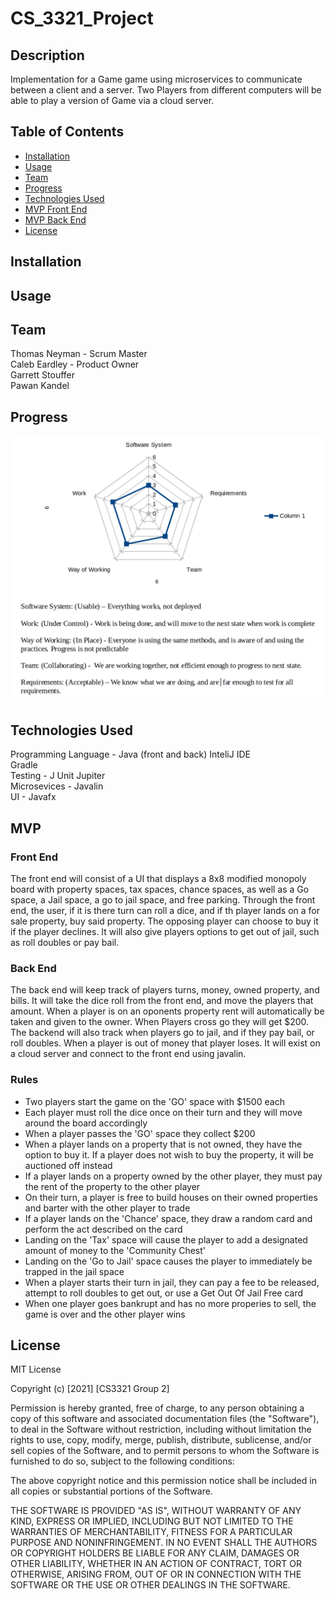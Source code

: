 # CS_3321_Project
## Description
Implementation for a Game game using microservices to communicate between a client and a server. Two Players from different computers will be able to play a version of Game via a cloud server.

## Table of Contents
- [Installation](#installation)
- [Usage](#usage)
- [Team](#team)
- [Progress](#progress)
- [Technologies Used](#technologies-used)
- [MVP Front End](#front-end)
- [MVP Back End](#back-end)
- [License](#license)

## Installation
## Usage

## Team
Thomas Neyman - Scrum Master  
Caleb Eardley - Product Owner  
Garrett Stouffer   
Pawan Kandel  

## Progress
![Project Health](docs/images/projectHealth2.png)

## Technologies Used
Programming Language - Java (front and back)
InteliJ IDE  
Gradle  
Testing - J Unit Jupiter  
Microsevices - Javalin  
UI - Javafx

## MVP
### Front End
The front end will consist of a UI that displays a 8x8 modified monopoly board with property spaces, tax spaces, chance spaces, as well as a Go space, a Jail space, a go to jail space, and free parking. Through the front end, the user, if it is there turn can roll a dice, and if th player lands on a for sale property, buy said property. The opposing player can choose to buy it if the player declines. It will also give players options to get out of jail, such as roll doubles or pay bail.
### Back End
The back end will keep track of players turns, money, owned property, and bills. It will take the dice roll from the front end, and move the players that amount. When a player is on an oponents property rent will automatically be taken and given to the owner. When Players cross go they will get $200. The backend will also track when players go to jail, and if they pay bail, or roll doubles. When a player is out of money that player loses. It will exist on a cloud server and connect to the front end using javalin.
### Rules
- Two players start the game on the 'GO' space with $1500 each
- Each player must roll the dice once on their turn and they will move around the board accordingly
- When a player passes the 'GO' space they collect $200
- When a player lands on a property that is not owned, they have the option to buy it. If a player does not wish to buy the property, it will be auctioned off instead
- If a player lands on a property owned by the other player, they must pay the rent of the property to the other player
- On their turn, a player is free to build houses on their owned properties and barter with the other player to trade
- If a player lands on the 'Chance' space, they draw a random card and perform the act described on the card
- Landing on the 'Tax' space will cause the player to add a designated amount of money to the 'Community Chest'
- Landing on the 'Go to Jail' space causes the player to immediately be trapped in the jail space
- When a player starts their turn in jail, they can pay a fee to be released, attempt to roll doubles to get out, or use a Get Out Of Jail Free card
- When one player goes bankrupt and has no more properies to sell, the game is over and the other player wins


## License
MIT License

Copyright (c) [2021] [CS3321 Group 2]

Permission is hereby granted, free of charge, to any person obtaining a copy
of this software and associated documentation files (the "Software"), to deal
in the Software without restriction, including without limitation the rights
to use, copy, modify, merge, publish, distribute, sublicense, and/or sell
copies of the Software, and to permit persons to whom the Software is
furnished to do so, subject to the following conditions:

The above copyright notice and this permission notice shall be included in all
copies or substantial portions of the Software.

THE SOFTWARE IS PROVIDED "AS IS", WITHOUT WARRANTY OF ANY KIND, EXPRESS OR
IMPLIED, INCLUDING BUT NOT LIMITED TO THE WARRANTIES OF MERCHANTABILITY,
FITNESS FOR A PARTICULAR PURPOSE AND NONINFRINGEMENT. IN NO EVENT SHALL THE
AUTHORS OR COPYRIGHT HOLDERS BE LIABLE FOR ANY CLAIM, DAMAGES OR OTHER
LIABILITY, WHETHER IN AN ACTION OF CONTRACT, TORT OR OTHERWISE, ARISING FROM,
OUT OF OR IN CONNECTION WITH THE SOFTWARE OR THE USE OR OTHER DEALINGS IN THE
SOFTWARE.
